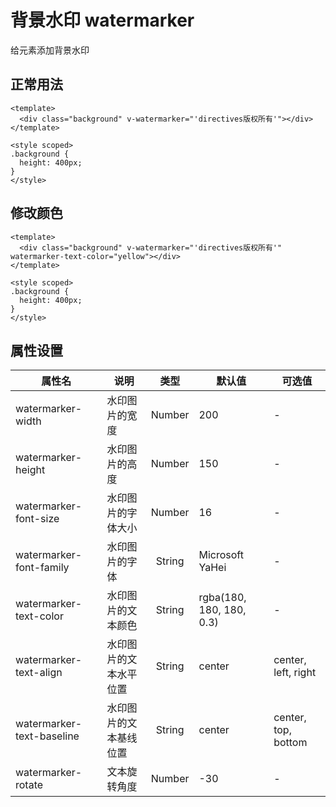 # 背景水印 watermarker
给元素添加背景水印
## 正常用法
```vue
<template>
  <div class="background" v-watermarker="'directives版权所有'"></div>
</template>

<style scoped>
.background {
  height: 400px;
}
</style>
```
<template>
  <div class="background" v-watermarker="'directives版权所有'"></div>
</template>

<style scoped>
.background {
  height: 400px;
}
</style>

## 修改颜色
```vue
<template>
  <div class="background" v-watermarker="'directives版权所有'" watermarker-text-color="yellow"></div>
</template>

<style scoped>
.background {
  height: 400px;
}
</style>
```
<template>
  <div class="background" v-watermarker="'directives版权所有'" watermarker-text-color="yellow"></div>
</template>

## 属性设置
|属性名|说明|类型|默认值|可选值|
|----|----|:----:|----|----|
|watermarker-width|水印图片的宽度|Number|200|-|
|watermarker-height|水印图片的高度|Number|150|-|
|watermarker-font-size|水印图片的字体大小|Number|16|-|
|watermarker-font-family|水印图片的字体|String|Microsoft YaHei|-|
|watermarker-text-color|水印图片的文本颜色|String|rgba(180, 180, 180, 0.3)|-|
|watermarker-text-align|水印图片的文本水平位置|String|center|center, left, right|
|watermarker-text-baseline|水印图片的文本基线位置|String|center|center, top, bottom|
|watermarker-rotate|文本旋转角度|Number|-30|-|
